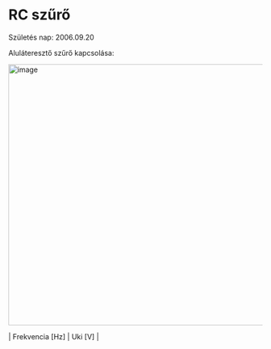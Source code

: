 # RC szűrő

Születés nap: 2006.09.20

Aluláteresztő szűrő kapcsolása: 

<img width="870" height="517" alt="image" src="https://github.com/user-attachments/assets/9ff939e5-e6c1-4dbf-a666-1a316045fb52" />


| Frekvencia [Hz] | Uki [V] |
